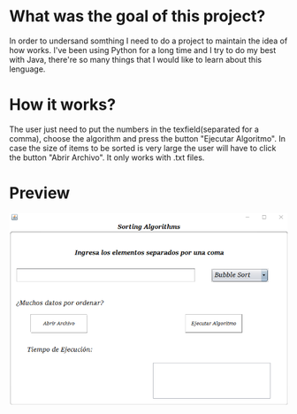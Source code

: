 # What was the goal of this project?
In order to undersand somthing I need to do a project to maintain the idea of how works. 
I've been using Python for a long time and I try to do my best with Java, there're so many things that I would like to learn about this lenguage.

# How it works?
The user just need to put the numbers in the texfield(separated for a comma), choose the algorithm and press the button "Ejecutar Algoritmo".
In case the size of items to be sorted is very large the user will have to click the button "Abrir Archivo". It only works with .txt files.

# Preview

![](Preview.png)

